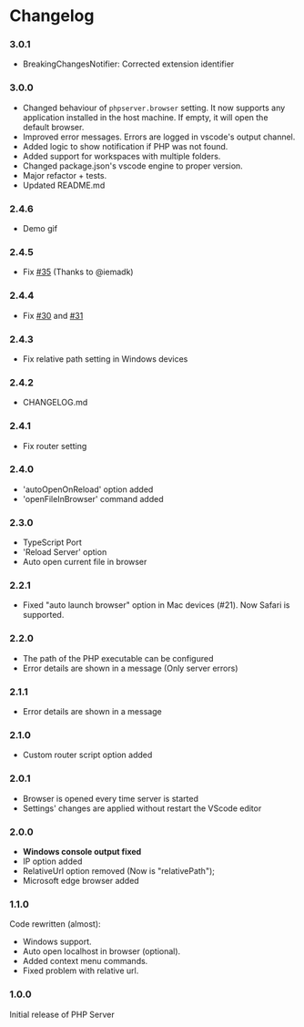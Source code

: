 # Changelog

### 3.0.1
* BreakingChangesNotifier: Corrected extension identifier

### 3.0.0
* Changed behaviour of `phpserver.browser` setting. It now supports any application installed in the host machine. If empty, it will open the default browser.
* Improved error messages. Errors are logged in vscode's output channel.
* Added logic to show notification if PHP was not found.
* Added support for workspaces with multiple folders.
* Changed package.json's vscode engine to proper version.
* Major refactor + tests.
* Updated README.md

### 2.4.6
* Demo gif

### 2.4.5
* Fix [#35](https://github.com/brapifra/vscode-phpserver/issues/35) (Thanks to @iemadk)

### 2.4.4
* Fix [#30](https://github.com/brapifra/vscode-phpserver/issues/30) and [#31](https://github.com/brapifra/vscode-phpserver/issues/31)

### 2.4.3
* Fix relative path setting in Windows devices

### 2.4.2
* CHANGELOG.md

### 2.4.1
* Fix router setting

### 2.4.0
* 'autoOpenOnReload' option added
* 'openFileInBrowser' command added

### 2.3.0
* TypeScript Port
* 'Reload Server' option
* Auto open current file in browser

### 2.2.1
* Fixed "auto launch browser" option in Mac devices (#21). Now Safari is supported.

### 2.2.0
* The path of the PHP executable can be configured
* Error details are shown in a message (Only server errors)

### 2.1.1
* Error details are shown in a message

### 2.1.0
* Custom router script option added

### 2.0.1
* Browser is opened every time server is started
* Settings' changes are applied without restart the VScode editor

### 2.0.0
* **Windows console output fixed**
* IP option added
* RelativeUrl option removed (Now is "relativePath");
* Microsoft edge browser added

### 1.1.0
Code rewritten (almost):
* Windows support.
* Auto open localhost in browser (optional).
* Added context menu commands.
* Fixed problem with relative url.

### 1.0.0
Initial release of PHP Server